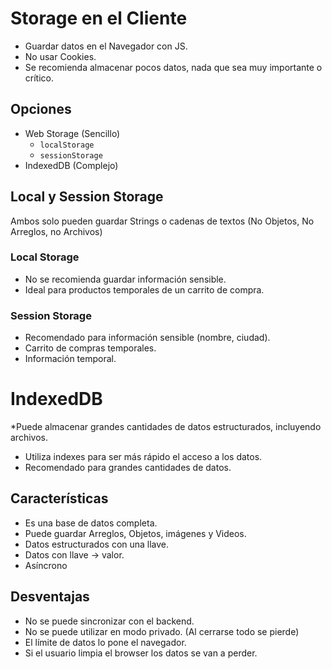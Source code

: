 # Storage en el Cliente

* Guardar datos en el Navegador con JS.
* No usar Cookies.
* Se recomienda almacenar pocos datos, nada que sea muy importante o crítico.

## Opciones

* Web Storage (Sencillo)
   * `localStorage`
   * `sessionStorage`
* IndexedDB (Complejo)

## Local y Session Storage

Ambos solo pueden guardar Strings o cadenas de textos (No Objetos, No Arreglos, no Archivos)

### Local Storage

* No se recomienda guardar información sensible.
* Ideal para productos temporales de un carrito de compra.

### Session Storage

* Recomendado para información sensible (nombre, ciudad).
* Carrito de compras temporales.
* Información temporal.

# IndexedDB

*Puede almacenar grandes cantidades de datos estructurados, incluyendo archivos.
* Utiliza indexes para ser más rápido el acceso a los datos.
* Recomendado para grandes cantidades de datos.

## Características

* Es una base de datos completa.
* Puede guardar Arreglos, Objetos, imágenes y Videos.
* Datos estructurados con una llave.
* Datos con llave -> valor.
* Asíncrono

## Desventajas

* No se puede sincronizar con el backend.
* No se puede utilizar en modo privado. (Al cerrarse todo se pierde)
* El límite de datos lo pone el navegador.
* Si el usuario limpia el browser los datos se van a perder.
